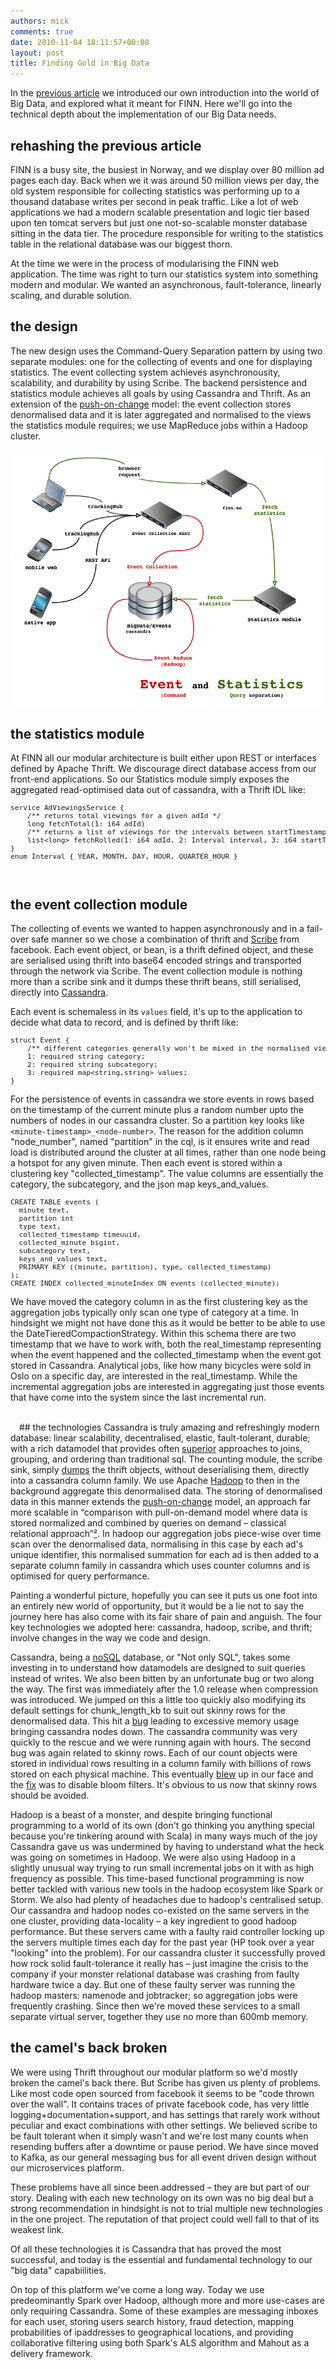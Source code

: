 ```yaml
---
authors: mick
comments: true
date: 2010-11-04 18:11:57+00:00
layout: post
title: Finding Gold in Big Data
---
```

In the <a href="/foraging-in-the-landscape-of-big-data/">previous article</a> we introduced our own introduction into the world of Big Data, and explored what it meant for FINN. Here we'll go into the technical depth about the implementation of our Big Data needs.

## rehashing the previous article
FINN is a busy site, the busiest in Norway, and we display over 80 million ad pages each day. Back when we it was around 50 million views per day, the old system responsible for collecting statistics was performing up to a thousand database writes per second in peak traffic. Like a lot of web applications we had a modern scalable presentation and logic tier based upon ten tomcat servers but just one not-so-scalable monster database sitting in the data tier. The procedure responsible for writing to the statistics table in the relational database was our biggest thorn.

At the time we were in the process of modularising the FINN web application. The time was right to turn our statistics system into something modern and modular. We wanted an asynchronous, fault-tolerance, linearly scaling, and durable solution. 

## the design
The new design uses the Command-Query Separation pattern by using two separate modules: one for the collecting of events and one for displaying statistics. The event collecting system achieves asynchronousity, scalability, and durability by using Scribe. The backend persistence and statistics module achieves all goals by using Cassandra and Thrift. As an extension of the <a href="http://highscalability.com/blog/2009/10/13/why-are-facebook-digg-and-twitter-so-hard-to-scale.html">push-on-change</a> model: the event collection stores denormalised data and it is later aggregated and normalised to the views the statistics module requires; we use MapReduce jobs within a Hadoop cluster.

<img src="/images/2015-04-27-finding-gold-in-big-data/event-collection-overview.png" alt="Event Statistics Overview">

## the statistics module
At FINN all our modular architecture is built either upon REST or interfaces defined by Apache Thrift. We discourage direct database access from our front-end applications. So our Statistics module simply exposes the aggregated read-optimised data out of cassandra, with a Thrift IDL like:
<pre style="font-size: 80%;">
service AdViewingsService {
    /** returns total viewings for a given adId */
    long fetchTotal(1: i64 adId)
    /** returns a list of viewings for the intervals between startTimestamp and endTimestamp **/
    list&lt;long> fetchRolled(1: i64 adId, 2: Interval interval, 3: i64 startTimestamp, 4: i64 endTimestamp)
}
enum Interval { YEAR, MONTH, DAY, HOUR, QUARTER_HOUR }
</pre>
<br/>

## the event collection module
 The collecting of events we wanted to happen asynchronously and in a fail-over safe manner so we chose a combination of thrift and <a href="https://github.com/facebook/scribe">Scribe</a> from facebook. Each event object, or bean, is a thrift defined object, and these are serialised using thrift into base64 encoded strings and transported through the network via Scribe. The event collection module is nothing more than a scribe sink and it dumps these thrift beans, still serialised, directly into <a href="http://cassandra.apache.org">Cassandra</a>.

Each event is schemaless in its <code>values</code> field, it's up to the application to decide what data to record, and is defined by thrift like:
<pre style="font-size: 80%;">struct Event {
    /** different categories generally won't be mixed in the normalised views. */
    1: required string category;
    2: required string subcategory;
    3: required map&lt;string,string> values;
}</pre>

For the persistence of events in cassandra we store events in rows based on the timestamp of the current minute plus a random number upto the numbers of nodes in our cassandra cluster. So a partition key looks like <code>&lt;minute-timestamp>_&lt;node-number></code>. The reason for the addition column "node_number", named "partition" in the cql, is it ensures write and read load is distributed around the cluster at all times, rather than one node being a hotspot for any given minute. Then each event is stored within a clustering key "collected_timestamp". The value columns are essentially the category, the subcategory, and the json map keys_and_values. 
<pre style="font-size: 80%;">
CREATE TABLE events (
  minute text,
  partition int
  type text,
  collected_timestamp timeuuid,
  collected_minute bigint,
  subcategory text,
  keys_and_values text,
  PRIMARY KEY ((minute, partition), type, collected_timestamp)
);
CREATE INDEX collected_minuteIndex ON events (collected_minute);
</pre>
We have moved the category column in as the first clustering key as the aggregation jobs typically only scan one type of category at a time. In hindsight we might not have done this as it would be better to be able to use the DateTieredCompactionStrategy. Within this schema there are two timestamp that we have to work with, both the real_timestamp representing when the event happened and the collected_timestamp when the event got stored in Cassandra. Analytical jobs, like how many bicycles were sold in Oslo on a specific day, are interested in the real_timestamp. While the incremental aggregation jobs are interested in aggregating just those events that have come into the system since the last incremental run.


<br/>
## the technologies <span class="image-wrap" style="float: left"><img style="margin: 5px; border: 0px solid black" src="http://avatar.identi.ca/8594-96-20100330175539.jpeg" alt="" />&nbsp;</span></h6>
Cassandra is truly amazing and refreshingly modern database: linear scalability, decentralised, elastic, fault-tolerant, durable; with a rich datamodel that provides often <a href="http://maxgrinev.com/2010/07/12/do-you-really-need-sql-to-do-it-all-in-cassandra/">superior</a> approaches to joins, grouping, and ordering than traditional sql. The counting module, the scribe sink, simply <a href="http://wiki.apache.org/cassandra/ScribeToCassandra">dumps</a> the thrift objects, without deserialising them, directly into a cassandra column family. We use Apache <a href="http://hadoop.apache.org">Hadoop</a> to then in the background aggregate this denormalised data. The storing of denormalised data in this manner extends the <a href="http://highscalability.com/blog/2009/10/13/why-are-facebook-digg-and-twitter-so-hard-to-scale.html">push-on-change</a> model, an approach far more scalable in “comparison with pull-on-demand model where data is stored normalized and combined by queries on demand – classical relational approach”<a href="http://maxgrinev.com/2010/07/12/do-you-really-need-sql-to-do-it-all-in-cassandra/">²</a>. In hadoop our aggregation jobs piece-wise over time scan over the denormalised data, normalising in this case by each ad's unique identifier, this normalised summation for each ad is then added to a separate column family in cassandra which uses counter columns and is optimised for query performance. 

Painting a wonderful picture, hopefully you can see it puts us one foot into an entirely new world of opportunity, but it would be a lie not to say the journey here has also come with its fair share of pain and anguish. The four key technologies we adopted here: cassandra, hadoop, scribe, and thrift; involve changes in the way we code and design.

Cassandra, being a <a href="http://www.slideshare.net/jericevans/cassandra-not-just-nosql-its-mosql">noSQL</a> database, or "Not only SQL", takes some investing in to understand how datamodels are designed to suit queries instead of writes. We also been bitten by an unfortunate bug or two along the way. The first was immediately after the 1.0 release when compression was introduced. We jumped on this a little too quickly also modifying its default settings for chunk_length_kb to suit out skinny rows for the denormalised data. This hit a <a href="https://issues.apache.org/jira/browse/CASSANDRA-3427">bug</a> leading to excessive memory usage bringing cassandra nodes down. The cassandra community was very quickly to the rescue and we were running again with hours. The second bug was again related to skinny rows. Each of our count objects were stored in individual rows resulting in a column family with billions of rows stored on each physical machine. This eventually <a href="http://thread.gmane.org/gmane.comp.db.cassandra.user/24052">blew</a> up in our face and the <a href="http://thread.gmane.org/gmane.comp.db.cassandra.user/24052">fix</a> was to disable bloom filters. It's obvious to us now that skinny rows should be avoided.

Hadoop is a beast of a monster, and despite bringing functional programming to a world of its own (don't go thinking you anything special because you're tinkering around with Scala) in many ways much of the joy Cassandra gave us was undermined by having to understand what the heck was going on sometimes in Hadoop. We were also using Hadoop in a slightly unusual way trying to run small incremental jobs on it with as high frequency as possible. This time-based functional programming is now better tackled with various new tools in the hadoop ecosystem like Spark or Storm. We also had plenty of headaches due to hadoop's centralised setup. Our cassandra and hadoop nodes co-existed on the same servers in the one cluster, providing data-locality – a key ingredient to good hadoop performance. But these servers came with a faulty raid controller locking up the servers multiple times each day for the past year (HP took over a year "looking" into the problem). For our cassandra cluster it successfully proved how rock solid fault-tolerance it really has – just imagine the crisis to the company if your monster relational database was crashing from faulty hardware twice a day. <span class="image-wrap" style="float: right"></span>But one of these faulty server was running the hadoop masters: namenode and jobtracker; so aggregation jobs were frequently crashing. Since then we're moved these services to a small separate virtual server, together they use no more than 600mb memory.

## the camel's back broken
We were using Thrift throughout our modular platform so we'd mostly broken the camel's back there. But Scribe has given us plenty of problems. Like most code open sourced from facebook it seems to be "code thrown over the wall". It contains traces of private facebook code, has very little logging+documentation+support, and has settings that rarely work without peculiar and exact combinations with other settings. We believed scribe to be fault tolerant when it simply wasn't and we're lost many counts when resending buffers after a downtime or pause period. We have since moved to Kafka, as our general messaging bus for all event driven design without our microservices platform.

These problems have all since been addressed – they are but part of our story. Dealing with each new technology on its own was no big deal but a strong recommendation in hindsight is not to trial multiple new technologies in the one project. The reputation of that project could well fall to that of its weakest link.

Of all these technologies it is Cassandra that has proved the most successful, and today is the essential and fundamental technology to our "big data" capabiilities.

On top of this platform we've come a long way. Today we use predeominantly Spark over Hadoop, although more and more use-cases are only requiring Cassandra. Some of these examples are messaging inboxes for each user, storing users search history, fraud detection, mapping probabilities of ipaddresses to geographical locations, and providing collaborative filtering using both Spark's ALS algorithm and Mahout as a delivery framework.

